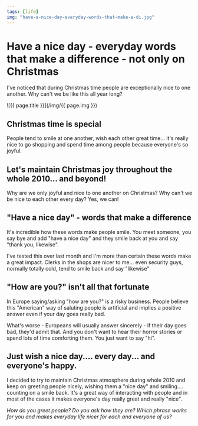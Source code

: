 ```yaml
---
tags: [life]
img: "have-a-nice-day-everyday-words-that-make-a-di.jpg"
---
```


# Have a nice day - everyday words that make a difference - not only on Christmas


I've noticed that during Christmas time people are exceptionally nice to one another. Why can't we be like this all year long?

<!--More-->

![{{ page.title }}](/img/{{ page.img }})

## Christmas time is special

People tend to smile at one another, wish each other great time... it's really nice to go shopping and spend time among people because everyone's so joyful.

## Let's maintain Christmas joy throughout the whole 2010... and beyond!

Why are we only joyful and nice to one another on Christmas? Why can't we be nice to each other every day? Yes, we can!

## "Have a nice day" - words that make a difference

It's incredible how these words make people smile. You meet someone, you say bye and add "have a nice day" and they smile back at you and say "thank you, likewise".

I've tested this over last month and I'm more than certain these words make a great impact. Clerks in the shops are nicer to me... even security guys, normally totally cold, tend to smile back and say "likewise"

## "How are you?" isn't all that fortunate

In Europe saying/asking "how are you?" is a risky business. People believe this "American" way of saluting people is artificial and implies a positive answer even if your day goes really bad.

What's worse - Europeans will usually answer sincerely - if their day goes bad, they'd admit that. And you don't want to hear their horror stories or spend lots of time comforting them. You just want to say "hi".

## Just wish a nice day.... every day... and everyone's happy.

I decided to try to maintain Christmas atmosphere during whole 2010 and keep on greeting people nicely, wishing them a "nice day" and smiling.... counting on a smile back. It's a great way of interacting with people and in most of the cases it makes everyone's day really great and really "nice".

_How do you greet people? Do you ask how they are? Which phrase works for you and makes everyday life nicer for each and everyone of us?_



[n]: https://michael.gratis/nozbe